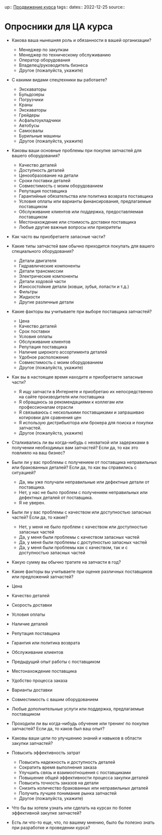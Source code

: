 up:: [Продвижение курса](Продвижение%20курса.md)
tags:: 
dates:: 2022-12-25
source::

# Опросники для ЦА курса
- Какова ваша нынешняя роль и обязанности в вашей организации?  
	- Менеджер по закупкам
	- Менеджер по техническому обслуживанию
	- Оператор оборудования
	- Владелец/руководитель бизнеса
	- Другое (пожалуйста, укажите)
- С какими видами спецтехники вы работаете?  
	- Экскаваторы
	- Бульдозеры
	- Погрузчики
	- Краны
	- Экскаваторы
	- Грейдеры
	- Асфальтоукладчики
	- Автобусы
	- Самосвалы
	- Бурильные машины
	- Другое (пожалуйста, укажите)
- Каковы ваши основные проблемы при покупке запчастей для вашего оборудования?
	- Качество деталей
	- Доступность деталей
	- Ценообразование на детали
	- Сроки поставки деталей
	- Совместимость с моим оборудованием
	- Репутация поставщика
	- Гарантийные обязательства или политика возврата поставщика
	- Условия оплаты или варианты финансирования, предлагаемые поставщиком
	- Обслуживание клиентов или поддержка, предоставляемая поставщиком
	- Местонахождение или стоимость доставки поставщика
	- Любые другие важные вопросы или приоритеты
- Как часто вы приобретаете запасные части?  
- Какие типы запчастей вам обычно приходится покупать для вашего специального оборудования?  
	- Детали двигателя
	- Гидравлические компоненты
	- Детали трансмиссии
	- Электрические компоненты
	- Детали ходовой части
	- Износостойкие детали (ковши, зубья, лопасти и т.д.)
	- Фильтры
	- Жидкости
	- Другие различные детали
- Какие факторы вы учитываете при выборе поставщика запчастей?
	- Цена
	- Качество деталей
	- Срок поставки
	- Условия оплаты
	- Обслуживание клиентов
	- Репутация поставщика
	- Наличие широкого ассортимента деталей
	- Удобное расположение
	- Совместимость с моим оборудованием
	- Другое (пожалуйста, укажите)
- Как вы в настоящее время находите и приобретаете запасные части? 
	- Я ищу запчасти в Интернете и приобретаю их непосредственно на сайте производителя или поставщика
	- Я обращаюсь за рекомендациями к коллегам или профессионалам отрасли
	- Я связываюсь с несколькими поставщиками и запрашиваю котировки для сравнения цен
	- Я использую дистрибьютора или брокера для поиска и покупки запчастей.
	- Другое (пожалуйста, укажите)
- Сталкивались ли вы когда-нибудь с нехваткой или задержками в получении необходимых вам запчастей? Если да, то как это повлияло на ваш бизнес?  
- Были ли у вас проблемы с получением от поставщика неправильных или бракованных деталей? Если да, то как вы справились с ситуацией?  
	- Да, мы уже получали неправильные или дефектные детали от поставщика.
	- Нет, у нас не было проблем с получением неправильных или дефектных деталей от поставщика.
	- Я не уверен.
- Были ли у вас проблемы с качеством или доступностью запасных частей? Если да, то какие?  
	- Нет, у меня не было проблем с качеством или доступностью запасных частей
	- Да, у меня были проблемы с качеством запасных частей
	- Да, у меня были проблемы с доступностью запасных частей
	- Да, у меня были проблемы как с качеством, так и с доступностью запасных частей
- Какую сумму вы обычно тратите на запчасти в год?  
- Какие факторы вы учитываете при оценке различных поставщиков или предложений запчастей?  
- 	Цена
- 	Качество деталей
- 	Скорость доставки
- 	Условия оплаты
- 	Наличие деталей
- 	Репутация поставщика
- 	Гарантия или политика возврата
- 	Обслуживание клиентов
- 	Предыдущий опыт работы с поставщиком
- 	Местонахождение поставщика
- 	Удобство процесса заказа
- 	Варианты доставки
- 	Совместимость с вашим оборудованием
- 	Любые дополнительные услуги или поддержка, предлагаемые поставщиком
	
- Проходили ли вы когда-нибудь обучение или тренинг по покупке запчастей? Если да, то каков был ваш опыт?  
- Каковы ваши цели по улучшению знаний и навыков в области закупки запчастей?  
- Повысить эффективность затрат
	- Повысить надежность и доступность деталей
	- Сократить время выполнения заказа
	- Улучшить связь и взаимоотношения с поставщиками
	- Повышение общей эффективности процесса закупки деталей
	- Повысить точность заказов на детали
	- Снизить количество бракованных или неправильных деталей
	- Получить лучшее понимание рынка запчастей
	- Другое (пожалуйста, укажите)
- Что бы вы хотели узнать или сделать на курсах по более эффективной закупке запчастей?  
- Есть ли что-то еще, что, по вашему мнению, было бы полезно знать при разработке и проведении курса?  
